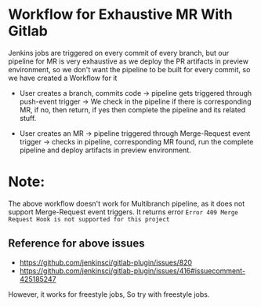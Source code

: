 # Workflow for Exhaustive MR With Gitlab

Jenkins jobs are triggered on every commit of every branch, but our pipeline for MR is very exhaustive as we deploy the PR artifacts in preview environment, so we don't want the pipeline to be built for every commit, so we have created a Workflow for it

- User creates a branch, commits code  -> pipeline gets triggered through push-event trigger -> We check in the pipeline if there is corresponding MR, if no, then return, if yes then complete the pipeline and its related stuff.

- User creates an MR -> pipeline triggered through Merge-Request event trigger -> checks in pipeline, corresponding MR found, run the complete pipeline and deploy artifacts in preview environment.

# Note:

The above workflow doesn't work for Multibranch pipeline, as it does not support Merge-Request event triggers. It returns error `Error 409 Merge Request Hook is not supported for this project`

## Reference for above issues

- https://github.com/jenkinsci/gitlab-plugin/issues/820
- https://github.com/jenkinsci/gitlab-plugin/issues/416#issuecomment-425185247

However, it works for freestyle jobs, So try with freestyle jobs.